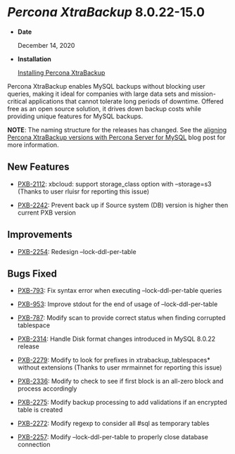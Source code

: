 # *Percona XtraBackup* 8.0.22-15.0


* **Date**

    December 14, 2020



* **Installation**

    [Installing Percona XtraBackup](https://www.percona.com/doc/percona-xtrabackup/8.0/installation.html)


Percona XtraBackup enables MySQL backups without blocking user queries, making it ideal
for companies with large data sets and mission-critical applications that cannot tolerate
long periods of downtime. Offered free as an open source solution, it drives down backup
costs while providing unique features for MySQL backups.

**NOTE**: The naming structure for the releases has changed. See the [aligning Percona XtraBackup versions with Percona Server for MySQL](https://www.percona.com/blog/2020/08/18/aligning-percona-xtrabackup-versions-with-percona-server-for-mysql/) blog post for more information.

## New Features


* [PXB-2112](https://jira.percona.com/browse/PXB-2112): xbcloud: support storage_class option with –storage=s3 (Thanks to user rluisr for reporting this issue)


* [PXB-2242](https://jira.percona.com/browse/PXB-2242): Prevent back up if Source system (DB) version is higher then current PXB version

## Improvements


* [PXB-2254](https://jira.percona.com/browse/PXB-2254): Redesign –lock-ddl-per-table

## Bugs Fixed


* [PXB-793](https://jira.percona.com/browse/PXB-793): Fix syntax error when executing –lock-ddl-per-table queries


* [PXB-953](https://jira.percona.com/browse/PXB-953): Improve stdout for the end of usage of –lock-ddl-per-table


* [PXB-787](https://jira.percona.com/browse/PXB-787): Modify scan to provide correct status when finding corrupted tablespace


* [PXB-2314](https://jira.percona.com/browse/PXB-2314): Handle Disk format changes introduced in MySQL 8.0.22 release


* [PXB-2279](https://jira.percona.com/browse/PXB-2279): Modify to look for prefixes in xtrabackup_tablespaces\* without extensions (Thanks to user mrmainnet for reporting this issue)


* [PXB-2336](https://jira.percona.com/browse/PXB-2336): Modify to check to see if first block is an all-zero block and process accordingly


* [PXB-2275](https://jira.percona.com/browse/PXB-2275): Modify backup processing to add validations if an encrypted table is created


* [PXB-2272](https://jira.percona.com/browse/PXB-2272): Modify regexp to consider all #sql as temporary tables


* [PXB-2257](https://jira.percona.com/browse/PXB-2257): Modify –lock-ddl-per-table to properly close database connection
